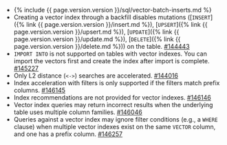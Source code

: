 - {% include {{ page.version.version }}/sql/vector-batch-inserts.md %}
- Creating a vector index through a backfill disables mutations ([`INSERT`]({% link {{ page.version.version }}/insert.md %}), [`UPSERT`]({% link {{ page.version.version }}/upsert.md %}), [`UPDATE`]({% link {{ page.version.version }}/update.md %}), [`DELETE`]({% link {{ page.version.version }}/delete.md %})) on the table. [#144443](https://github.com/cockroachdb/cockroach/issues/144443)
- `IMPORT INTO` is not supported on tables with vector indexes. You can import the vectors first and create the index after import is complete. [#145227](https://github.com/cockroachdb/cockroach/issues/145227)
- Only L2 distance (`<->`) searches are accelerated. [#144016](https://github.com/cockroachdb/cockroach/issues/144016)
- Index acceleration with filters is only supported if the filters match prefix columns. [#146145](https://github.com/cockroachdb/cockroach/issues/146145)
- Index recommendations are not provided for vector indexes. [#146146](https://github.com/cockroachdb/cockroach/issues/146146)
- Vector index queries may return incorrect results when the underlying table uses multiple column families. [#146046](https://github.com/cockroachdb/cockroach/issues/146046)
- Queries against a vector index may ignore filter conditions (e.g., a `WHERE` clause) when multiple vector indexes exist on the same `VECTOR` column, and one has a prefix column. [#146257](https://github.com/cockroachdb/cockroach/issues/146257)